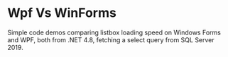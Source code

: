 # Wpf Vs WinForms
Simple code demos comparing listbox loading speed on Windows Forms and WPF, both from .NET 4.8, fetching a select query from SQL Server 2019.
